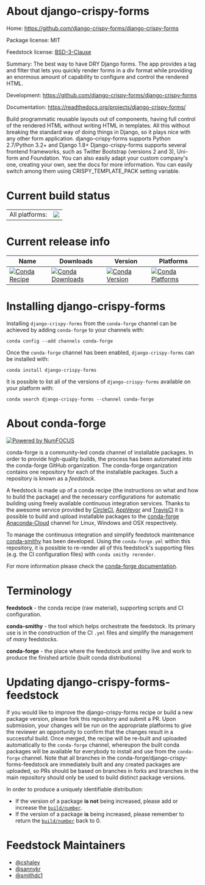 About django-crispy-forms
=========================

Home: https://github.com/django-crispy-forms/django-crispy-forms

Package license: MIT

Feedstock license: [BSD-3-Clause](https://github.com/conda-forge/django-crispy-forms-feedstock/blob/master/LICENSE.txt)

Summary: The best way to have DRY Django forms. The app provides a tag and filter that lets you quickly render forms in a div format while providing an enormous amount of capability to configure and control the rendered HTML.

Development: https://github.com/django-crispy-forms/django-crispy-forms

Documentation: https://readthedocs.org/projects/django-crispy-forms/

Build programmatic reusable layouts out of components, having full control of the rendered
HTML without writing HTML in templates. All this without breaking the standard way of doing
things in Django, so it plays nice with any other form application.
django-crispy-forms supports Python 2.7/Python 3.2+ and Django 1.8+
Django-crispy-forms supports several frontend frameworks, such as Twitter Bootstrap (versions 2 and 3),
Uni-form and Foundation. You can also easily adapt your custom company's one, creating your own, see
the docs for more information. You can easily switch among them using CRISPY_TEMPLATE_PACK setting variable.


Current build status
====================


<table><tr><td>All platforms:</td>
    <td>
      <a href="https://dev.azure.com/conda-forge/feedstock-builds/_build/latest?definitionId=2887&branchName=master">
        <img src="https://dev.azure.com/conda-forge/feedstock-builds/_apis/build/status/django-crispy-forms-feedstock?branchName=master">
      </a>
    </td>
  </tr>
</table>

Current release info
====================

| Name | Downloads | Version | Platforms |
| --- | --- | --- | --- |
| [![Conda Recipe](https://img.shields.io/badge/recipe-django--crispy--forms-green.svg)](https://anaconda.org/conda-forge/django-crispy-forms) | [![Conda Downloads](https://img.shields.io/conda/dn/conda-forge/django-crispy-forms.svg)](https://anaconda.org/conda-forge/django-crispy-forms) | [![Conda Version](https://img.shields.io/conda/vn/conda-forge/django-crispy-forms.svg)](https://anaconda.org/conda-forge/django-crispy-forms) | [![Conda Platforms](https://img.shields.io/conda/pn/conda-forge/django-crispy-forms.svg)](https://anaconda.org/conda-forge/django-crispy-forms) |

Installing django-crispy-forms
==============================

Installing `django-crispy-forms` from the `conda-forge` channel can be achieved by adding `conda-forge` to your channels with:

```
conda config --add channels conda-forge
```

Once the `conda-forge` channel has been enabled, `django-crispy-forms` can be installed with:

```
conda install django-crispy-forms
```

It is possible to list all of the versions of `django-crispy-forms` available on your platform with:

```
conda search django-crispy-forms --channel conda-forge
```


About conda-forge
=================

[![Powered by NumFOCUS](https://img.shields.io/badge/powered%20by-NumFOCUS-orange.svg?style=flat&colorA=E1523D&colorB=007D8A)](http://numfocus.org)

conda-forge is a community-led conda channel of installable packages.
In order to provide high-quality builds, the process has been automated into the
conda-forge GitHub organization. The conda-forge organization contains one repository
for each of the installable packages. Such a repository is known as a *feedstock*.

A feedstock is made up of a conda recipe (the instructions on what and how to build
the package) and the necessary configurations for automatic building using freely
available continuous integration services. Thanks to the awesome service provided by
[CircleCI](https://circleci.com/), [AppVeyor](https://www.appveyor.com/)
and [TravisCI](https://travis-ci.com/) it is possible to build and upload installable
packages to the [conda-forge](https://anaconda.org/conda-forge)
[Anaconda-Cloud](https://anaconda.org/) channel for Linux, Windows and OSX respectively.

To manage the continuous integration and simplify feedstock maintenance
[conda-smithy](https://github.com/conda-forge/conda-smithy) has been developed.
Using the ``conda-forge.yml`` within this repository, it is possible to re-render all of
this feedstock's supporting files (e.g. the CI configuration files) with ``conda smithy rerender``.

For more information please check the [conda-forge documentation](https://conda-forge.org/docs/).

Terminology
===========

**feedstock** - the conda recipe (raw material), supporting scripts and CI configuration.

**conda-smithy** - the tool which helps orchestrate the feedstock.
                   Its primary use is in the construction of the CI ``.yml`` files
                   and simplify the management of *many* feedstocks.

**conda-forge** - the place where the feedstock and smithy live and work to
                  produce the finished article (built conda distributions)


Updating django-crispy-forms-feedstock
======================================

If you would like to improve the django-crispy-forms recipe or build a new
package version, please fork this repository and submit a PR. Upon submission,
your changes will be run on the appropriate platforms to give the reviewer an
opportunity to confirm that the changes result in a successful build. Once
merged, the recipe will be re-built and uploaded automatically to the
`conda-forge` channel, whereupon the built conda packages will be available for
everybody to install and use from the `conda-forge` channel.
Note that all branches in the conda-forge/django-crispy-forms-feedstock are
immediately built and any created packages are uploaded, so PRs should be based
on branches in forks and branches in the main repository should only be used to
build distinct package versions.

In order to produce a uniquely identifiable distribution:
 * If the version of a package **is not** being increased, please add or increase
   the [``build/number``](https://docs.conda.io/projects/conda-build/en/latest/resources/define-metadata.html#build-number-and-string).
 * If the version of a package **is** being increased, please remember to return
   the [``build/number``](https://docs.conda.io/projects/conda-build/en/latest/resources/define-metadata.html#build-number-and-string)
   back to 0.

Feedstock Maintainers
=====================

* [@cshaley](https://github.com/cshaley/)
* [@sannykr](https://github.com/sannykr/)
* [@smithdc1](https://github.com/smithdc1/)

